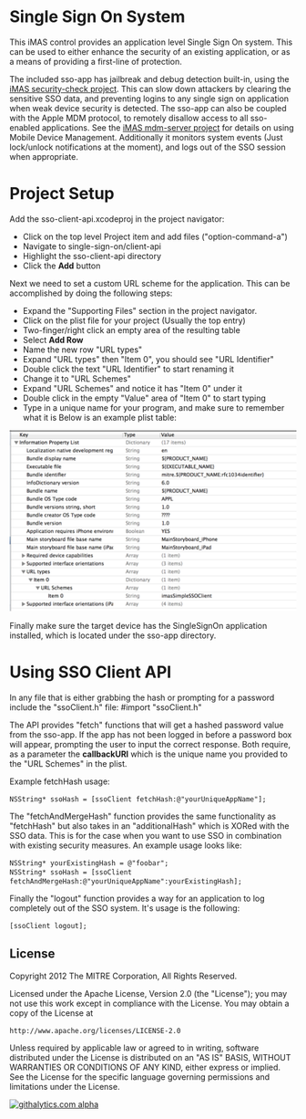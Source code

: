 # Single Sign On System

This iMAS control provides an application level Single Sign On system. This can be used to either enhance the security of an existing application, or as a means of providing a first-line of protection.  

The included sso-app has jailbreak and debug detection built-in, using the [iMAS security-check project](https://github.com/project-imas/security-check).  This can slow down attackers by clearing the sensitive SSO data, and preventing logins to any single sign on application when weak device security is detected.  The sso-app can also be coupled with the Apple MDM protocol, to remotely disallow access to all sso-enabled applications. See the [iMAS mdm-server project](https://github.com/project-imas/mdm-server) for details on using Mobile Device Management.  Additionally it monitors system events (Just lock/unlock notifications at the moment), and logs out of the SSO session when appropriate.

# Project Setup

Add the sso-client-api.xcodeproj in the project navigator:  
  * Click on the top level Project item and add files ("option-command-a")
  * Navigate to single-sign-on/client-api
  * Highlight the sso-client-api directory
  * Click the **Add** button

Next we need to set a custom URL scheme for the application.  This can be accomplished by doing the following steps:
  * Expand the "Supporting Files" section in the project navigator.
  * Click on the plist file for your project (Usually the top entry)
  * Two-finger/right click an empty area of the resulting table
  * Select **Add Row**
  * Name the new row "URL types"
  * Expand "URL types" then "Item 0", you should see "URL Identifier"
  * Double click the text "URL Identifier" to start renaming it
  * Change it to "URL Schemes"
  * Expand "URL Schemes" and notice it has "Item 0" under it
  * Double click in the empty "Value" area of "Item 0" to start typing
  * Type in a unique name for your program, and make sure to remember what it is
Below is an example plist table:

![Custom URL Scheme](images/customURLScheme.png)

Finally make sure the target device has the SingleSignOn application installed, which is located under the sso-app directory.

# Using SSO Client API

In any file that is either grabbing the hash or prompting for a password include the "ssoClient.h" file:
    #import "ssoClient.h"

The API provides "fetch" functions that will get a hashed password value from the sso-app.  If the app has not been logged in before a password box will appear, prompting the user to input the correct response.  Both require, as a parameter the **callbackURI** which is the unique name you provided to the "URL Schemes" in the plist.

Example fetchHash usage:
    
    NSString* ssoHash = [ssoClient fetchHash:@"yourUniqueAppName"];
    
The "fetchAndMergeHash" function provides the same functionality as "fetchHash" but also takes in an "additionalHash" which is XORed with the SSO data.  This is for the case when you want to use SSO in combination with existing security measures. An example usage looks like:
    
    NSString* yourExistingHash = @"foobar";
    NSString* ssoHash = [ssoClient fetchAndMergeHash:@"yourUniqueAppName":yourExistingHash];
    
Finally the "logout" function provides a way for an application to log completely out of the SSO system. It's usage is the following:
    
    [ssoClient logout];


## License

Copyright 2012 The MITRE Corporation, All Rights Reserved.

Licensed under the Apache License, Version 2.0 (the "License");
you may not use this work except in compliance with the License.
You may obtain a copy of the License at

    http://www.apache.org/licenses/LICENSE-2.0

Unless required by applicable law or agreed to in writing, software
distributed under the License is distributed on an "AS IS" BASIS,
WITHOUT WARRANTIES OR CONDITIONS OF ANY KIND, either express or implied.
See the License for the specific language governing permissions and
limitations under the License.

[![githalytics.com alpha](https://cruel-carlota.pagodabox.com/ea96533ee7c41880e15a12766bf9f0be "githalytics.com")](http://githalytics.com/project-imas/single-sign-on)


